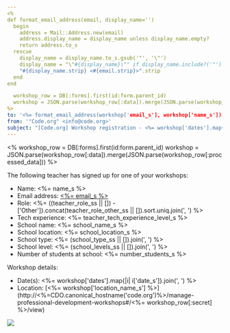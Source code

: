 ```yaml
---
<%
def format_email_address(email, display_name='')
  begin
    address = Mail::Address.new(email)
    address.display_name = display_name unless display_name.empty?
    return address.to_s
  rescue
    display_name = display_name.to_s.gsub('"', '\"')
    display_name = "\"#{display_name}\"" if display_name.include?('"')
    "#{display_name.strip} <#{email.strip}>".strip
  end
end

  workshop_row = DB[:forms].first(id:form.parent_id)
  workshop = JSON.parse(workshop_row[:data]).merge(JSON.parse(workshop_row[:processed_data]))
%>
to: '<%= format_email_address(workshop['email_s'], workshop['name_s']) %>'
from: '"Code.org" <info@code.org>'
subject: "[Code.org] Workshop registration - <%= workshop['dates'].map{|i| i['date_s']}.join(', ') %>"
---
```


<%
  workshop_row = DB[:forms].first(id:form.parent_id)
  workshop = JSON.parse(workshop_row[:data]).merge(JSON.parse(workshop_row[:processed_data]))
%>

The following teacher has signed up for one of your workshops:

- Name: <%= name_s %>
- Email address: [<%= email_s %>](<%= email_s %>)
- Role: <%= ((teacher_role_ss || []) - ['Other']).concat(teacher_role_other_ss || []).sort.uniq.join(', ') %>
- Tech experience: <%= teacher_tech_experience_level_s %>
- School name: <%= school_name_s %>
- School location: <%= school_location_s %>
- School type: <%= (school_type_ss || []).join(', ') %>
- School level: <%= (school_levels_ss || []).join(', ') %>
- Number of students at school: <%= number_students_s %>

Workshop details:

- Date(s): <%= workshop['dates'].map{|i| i['date_s']}.join(', ') %>
- Location: [<%= workshop['location_name_s'] %>](http://<%=CDO.canonical_hostname('code.org')%>/manage-professional-development-workshops#/<%= workshop_row[:secret] %>/view)

![](<%= tracking_pixel %>)
